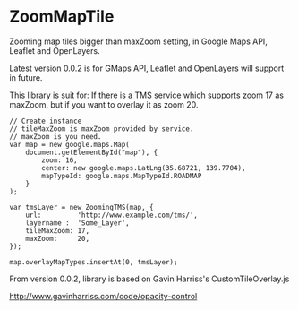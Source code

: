 ZoomMapTile
===========

Zooming map tiles bigger than maxZoom setting, in Google Maps API, Leaflet and OpenLayers.

Latest version 0.0.2 is for GMaps API, Leaflet and OpenLayers will support in future.

This library is suit for:
If there is a TMS service which supports zoom 17 as maxZoom, but if you want to overlay it as zoom 20.

	// Create instance
    // tileMaxZoom is maxZoom provided by service.
    // maxZoom is you need.
	var map = new google.maps.Map(
	    document.getElementById("map"), {
	        zoom: 16,
	        center: new google.maps.LatLng(35.68721, 139.7704),
	        mapTypeId: google.maps.MapTypeId.ROADMAP
	    }
	);
    
    var tmsLayer = new ZoomingTMS(map, {
	    url:         'http://www.example.com/tms/',
	    layername :  'Some_Layer',
	    tileMaxZoom: 17,
	    maxZoom:     20,
	});
	
	map.overlayMapTypes.insertAt(0, tmsLayer);

From version 0.0.2, library is based on Gavin Harriss's CustomTileOverlay.js

http://www.gavinharriss.com/code/opacity-control
